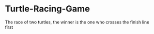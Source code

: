 # Turtle-Racing-Game
The race of two turtles, the winner is the one who crosses the finish line first
